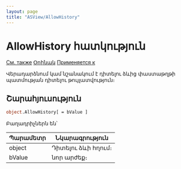 ```yaml
---
layout: page
title: "ASView/AllowHistory"
---
```



# AllowHistory հատկություն

[См. также](../Asview.md) [Օրինակ](../../Examples/E_AsView.html) [Применяется к](../Asview.md)

Վերադարձնում կամ նշանակում է դիտելու ձևից փաստաթղթի պատմության դիտելու թույլատվություն։

## Շարահյուսություն

``` vb
object.AllowHistory[ = bValue ]
```

Բաղադրիչներն են՝

| Պարամետր | Նկարագրություն |
|--|--|
| object | Դիտելու ձևի հղում։|
| bValue | նոր արժեք։ |

